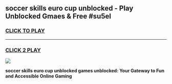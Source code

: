 
## soccer skills euro cup unblocked - Play Unblocked Gmaes & Free #su5el
<h3>
<a href="https://news.freeplayer.one?title=soccer_skills_euro_cup_unblocked&ref=24F">CLICK TO PLAY</a></h3>
<hr>

<h3>
<a href="https://news.freeplayer.one?title=soccer_skills_euro_cup_unblocked&ref=24F">CLICK 2 PLAY</a>
  
</h3>

<a href="https://news.freeplayer.one?title=soccer_skills_euro_cup_unblocked&ref=24F/"><img src="https://clearcache.store/games.png"></a>


**soccer skills euro cup unblocked games unblocked: Your Gateway to Fun and Accessible Online Gaming**
